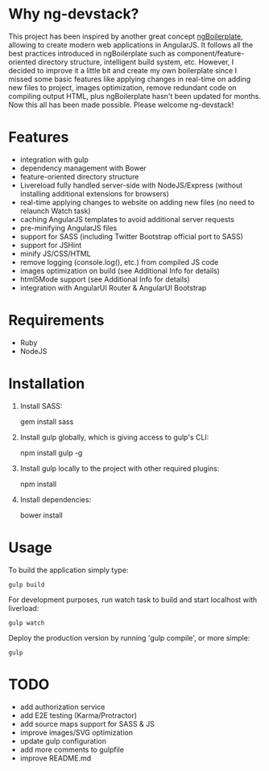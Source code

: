 Why ng-devstack?
================
This project has been inspired by another great concept <a href="http://joshdmiller.github.io/ng-boilerplate/">ngBoilerplate</a>, allowing to create modern web applications in AngularJS. It follows all the best practices introduced in ngBoilerplate such as component/feature-oriented directory structure, intelligent build system, etc. However, I decided to improve it a little bit and create my own boilerplate since I missed some basic features like applying changes in real-time on adding new files to project, images optimization, remove redundant code on compiling output HTML, plus ngBoilerplate hasn't been updated for months. Now this all has been made possible. Please welcome ng-devstack!

Features
========
* integration with gulp
* dependency management with Bower
* feature-oriented directory structure
* Livereload fully handled server-side with NodeJS/Express (without installing additional extensions for browsers)
* real-time applying changes to website on adding new files (no need to relaunch Watch task)
* caching AngularJS templates to avoid additional server requests
* pre-minifying AngularJS files
* support for SASS (including Twitter Bootstrap official port to SASS)
* support for JSHint
* minify JS/CSS/HTML
* remove logging (console.log(), etc.) from compiled JS code
* images optimization on build (see Additional Info for details)
* html5Mode support (see Additional Info for details)
* integration with AngularUI Router & AngularUI Bootstrap

Requirements
============
* Ruby
* NodeJS

Installation
============
1. Install SASS:

    gem install sass

2. Install gulp globally, which is giving access to gulp's CLI:

    npm install gulp -g

3. Install gulp locally to the project with other required plugins:

    npm install

4. Install dependencies:

    bower install

Usage
=====
To build the application simply type:

    gulp build

For development purposes, run watch task to build and start localhost with liverload:

    gulp watch

Deploy the production version by running 'gulp compile', or more simple:

    gulp

TODO
=====
- add authorization service
- add E2E testing (Karma/Protractor)
- add source maps support for SASS & JS
- improve images/SVG optimization
- update gulp configuration
- add more comments to gulpfile
- improve README.md
